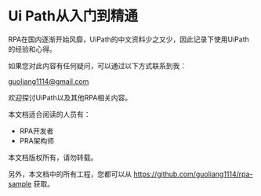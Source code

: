 # Ui Path从入门到精通

RPA在国内逐渐开始风靡，UiPath的中文资料少之又少，因此记录下使用UiPath的经验和心得。

如果您对此内容有任何疑问，可以通过以下方式联系到我：

guoliang1114@gmail.com

欢迎探讨UiPath以及其他RPA相关内容。

本文档适合阅读的人员有：
 * RPA开发者
 * PRA架构师


本文档版权所有，请勿转载。

另外，本文档中的所有工程，您都可以从 https://github.com/guoliang1114/rpa-sample  获取。

